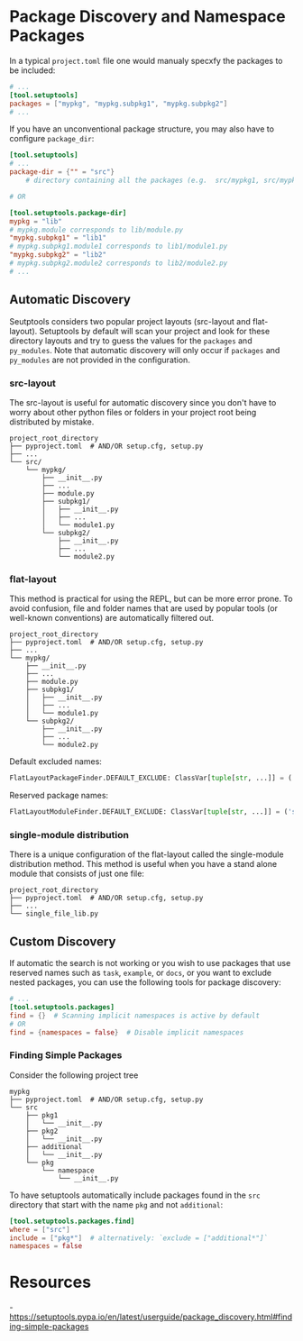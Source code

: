 # Package Discovery and Namespace Packages

In a typical `project.toml` file one would manualy specxfy the packages to be included:

```toml
# ...
[tool.setuptools]
packages = ["mypkg", "mypkg.subpkg1", "mypkg.subpkg2"]
# ...
```

If you have an unconventional package structure, you may also have to configure `package_dir`:

```toml
[tool.setuptools]
# ...
package-dir = {"" = "src"}
    # directory containing all the packages (e.g.  src/mypkg1, src/mypkg2)

# OR

[tool.setuptools.package-dir]
mypkg = "lib"
# mypkg.module corresponds to lib/module.py
"mypkg.subpkg1" = "lib1"
# mypkg.subpkg1.module1 corresponds to lib1/module1.py
"mypkg.subpkg2" = "lib2"
# mypkg.subpkg2.module2 corresponds to lib2/module2.py
# ...
```

## Automatic Discovery

Seutptools considers two popular project layouts (src-layout and flat-layout). Setuptools by default will scan your project and look for these directory layouts and try to guess the values for the `packages` and `py_modules`. Note that automatic discovery will only occur if `packages` and `py_modules` are not provided in the configuration.

### src-layout

The src-layout is useful for automatic discovery since you don't have to worry about other python files or folders in your project root being distributed by mistake.

```
project_root_directory
├── pyproject.toml  # AND/OR setup.cfg, setup.py
├── ...
└── src/
    └── mypkg/
        ├── __init__.py
        ├── ...
        ├── module.py
        ├── subpkg1/
        │   ├── __init__.py
        │   ├── ...
        │   └── module1.py
        └── subpkg2/
            ├── __init__.py
            ├── ...
            └── module2.py
```

### flat-layout

This method is practical for using the REPL, but can be more error prone. To avoid confusion, file and folder names that are used by popular tools (or well-known conventions) are automatically filtered out.

```
project_root_directory
├── pyproject.toml  # AND/OR setup.cfg, setup.py
├── ...
└── mypkg/
    ├── __init__.py
    ├── ...
    ├── module.py
    ├── subpkg1/
    │   ├── __init__.py
    │   ├── ...
    │   └── module1.py
    └── subpkg2/
        ├── __init__.py
        ├── ...
        └── module2.py
```

Default excluded names:

```python
FlatLayoutPackageFinder.DEFAULT_EXCLUDE: ClassVar[tuple[str, ...]] = ('ci', 'ci.*', 'bin', 'bin.*', 'debian', 'debian.*', 'doc', 'doc.*', 'docs', 'docs.*', 'documentation', 'documentation.*', 'manpages', 'manpages.*', 'news', 'news.*', 'newsfragments', 'newsfragments.*', 'changelog', 'changelog.*', 'test', 'test.*', 'tests', 'tests.*', 'unit_test', 'unit_test.*', 'unit_tests', 'unit_tests.*', 'example', 'example.*', 'examples', 'examples.*', 'scripts', 'scripts.*', 'tools', 'tools.*', 'util', 'util.*', 'utils', 'utils.*', 'python', 'python.*', 'build', 'build.*', 'dist', 'dist.*', 'venv', 'venv.*', 'env', 'env.*', 'requirements', 'requirements.*', 'tasks', 'tasks.*', 'fabfile', 'fabfile.*', 'site_scons', 'site_scons.*', 'benchmark', 'benchmark.*', 'benchmarks', 'benchmarks.*', 'exercise', 'exercise.*', 'exercises', 'exercises.*', 'htmlcov', 'htmlcov.*', '[._]*', '[._]*.*')
```

Reserved package names:

```python
FlatLayoutModuleFinder.DEFAULT_EXCLUDE: ClassVar[tuple[str, ...]] = ('setup', 'conftest', 'test', 'tests', 'example', 'examples', 'build', 'toxfile', 'noxfile', 'pavement', 'dodo', 'tasks', 'fabfile', '[Ss][Cc]onstruct', 'conanfile', 'manage', 'benchmark', 'benchmarks', 'exercise', 'exercises', '[._]*')
```

### single-module distribution

There is a unique configuration of the flat-layout called the single-module distribution method. This method is useful when you have a stand alone module that consists of just one file:

```
project_root_directory
├── pyproject.toml  # AND/OR setup.cfg, setup.py
├── ...
└── single_file_lib.py
```

## Custom Discovery

If  automatic the search is not working or you wish to use packages that use reserved names such as `task`, `example`, or `docs`, or you want to exclude nested packages, you can use the following tools for package discovery:

```toml
# ...
[tool.setuptools.packages]
find = {}  # Scanning implicit namespaces is active by default
# OR
find = {namespaces = false}  # Disable implicit namespaces
```

### Finding Simple Packages

Consider the following project tree

```
mypkg
├── pyproject.toml  # AND/OR setup.cfg, setup.py
└── src
    ├── pkg1
    │   └── __init__.py
    ├── pkg2
    │   └── __init__.py
    ├── additional
    │   └── __init__.py
    └── pkg
        └── namespace
            └── __init__.py
```

To have setuptools automatically include packages found in the `src` directory that start with the name `pkg` and not `additional`:

```toml
[tool.setuptools.packages.find]
where = ["src"]
include = ["pkg*"]  # alternatively: `exclude = ["additional*"]`
namespaces = false
```

# Resources

\- <https://setuptools.pypa.io/en/latest/userguide/package_discovery.html#finding-simple-packages>